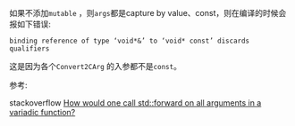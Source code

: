 

如果不添加`mutable` ，则`args`都是capture by value、const，则在编译的时候会报如下错误:

```
binding reference of type ‘void*&’ to ‘void* const’ discards qualifiers
```

这是因为各个`Convert2CArg` 的入参都不是`const`。

参考: 

stackoverflow [How would one call std::forward on all arguments in a variadic function?](https://stackoverflow.com/questions/2821223/how-would-one-call-stdforward-on-all-arguments-in-a-variadic-function)

